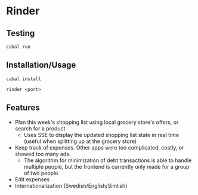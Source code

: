 # Rinder

## Testing

`cabal run`

## Installation/Usage

`cabal install` 

`rinder <port>`

## Features

- Plan this week's shopping list using local grocery store's offers, or search for a product
  - Uses SSE to display the updated shopping list state in real time (useful when splitting up at the grocery store)
- Keep track of expenses. Other apps were too complicated, costly, or showed too many ads.
  - The algorithm for minimization of debt transactions is able to handle multiple people, but the frontend is currently only made for a group of two people.
- Edit expenses
- Internationalization (Swedish/English/Simlish)
